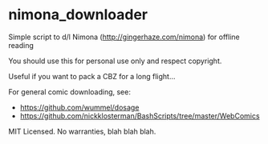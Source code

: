 nimona_downloader
=================

Simple script to d/l Nimona (http://gingerhaze.com/nimona) for offline reading

You should use this for personal use only and respect copyright.

Useful if you want to pack a CBZ for a long flight...

For general comic downloading, see:
* https://github.com/wummel/dosage
* https://github.com/nickklosterman/BashScripts/tree/master/WebComics

MIT Licensed. No warranties, blah blah blah.
